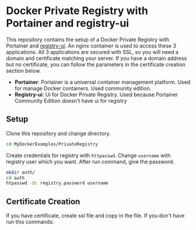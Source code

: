 # Docker Private Registry with Portainer and registry-ui

This repository contains the setup of a Docker Private Registry with Portainer and [registry-ui](https://github.com/Joxit/docker-registry-ui). An nginx container is used to access these 3 applications. All 3 applications are secured with SSL, so you will need a domain and certificate matching your server. If you have a domain address but no certificate, you can follow the parameters in the certificate creation section below.

- **Portainer**: Portainer is a universal container management platform. Used for manage Docker containers. Used community edition.
- **Registry-ui**: Ui for Docker Private Registry. Used because Portainer Community Edition doesn't have ui for registry

## Setup
Clone this repository and change directory.
```bash
cd MyDockerExamples/PrivateRegistry
```
Create credentials for registry with `httpasswd`. Change `username` with registry user which you want. After run command, give the password.
```bash
mkdir auth/
cd auth
htpasswd -Bc registry.password username
```

## Certificate Creation
If you have certificate, create ssl file and copy in the file. If you don't have run this commands:

